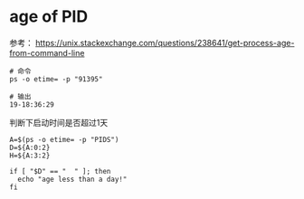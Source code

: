 # age of PID
参考： https://unix.stackexchange.com/questions/238641/get-process-age-from-command-line
```shell
# 命令
ps -o etime= -p "91395"

# 输出
19-18:36:29
```

判断下启动时间是否超过1天
```shell
A=$(ps -o etime= -p "PIDS")
D=${A:0:2}
H=${A:3:2}

if [ "$D" == "  " ]; then
  echo "age less than a day!"
fi
```
